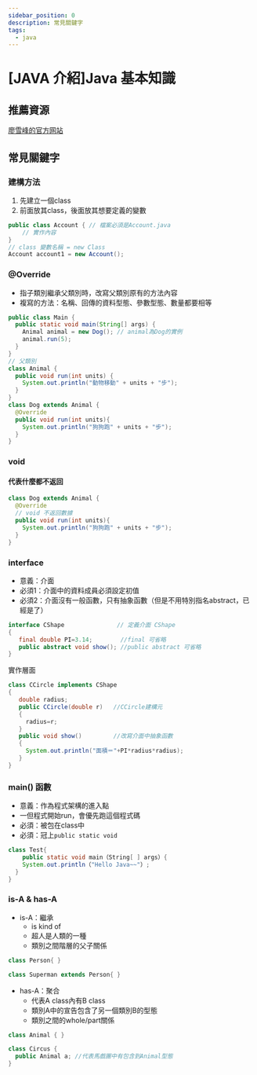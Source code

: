 ```yaml
---
sidebar_position: 0
description: 常見關鍵字
tags:
  - java
---
```


# [JAVA 介紹]Java 基本知識
## 推薦資源
[廖雪峰的官方网站](https://www.liaoxuefeng.com/wiki/1252599548343744/1260464690677856)
## 常見關鍵字
### 建構方法
1. 先建立一個class
2. 前面放其class，後面放其想要定義的變數
```java
public class Account { // 檔案必須是Account.java
    // 實作內容 
}
// class 變數名稱 = new Class
Account account1 = new Account(); 

```
### @Override
* 指子類別繼承父類別時，改寫父類別原有的方法內容
* 複寫的方法：名稱、回傳的資料型態、參數型態、數量都要相等
```java
public class Main {
  public static void main(String[] args) {
    Animal animal = new Dog(); // animal為Dog的實例
    animal.run(5);
  }
}
// 父類別
class Animal {
  public void run(int units) {
    System.out.println("動物移動" + units + "步");
  }
}
class Dog extends Animal {
  @Override
  public void run(int units){
    System.out.println("狗狗跑" + units + "步");
  }
}
```

### void
#### 代表什麼都不返回
```java
class Dog extends Animal {
  @Override
  // void 不返回數據
  public void run(int units){
    System.out.println("狗狗跑" + units + "步");
  }
}
```

### interface
* 意義：介面
* 必須1：介面中的資料成員必須設定初值
* 必須2：介面沒有一般函數，只有抽象函數（但是不用特別指名abstract，已經是了）
```java
interface CShape               // 定義介面 CShape
{
   final double PI=3.14;        //final 可省略
   public abstract void show(); //public abstract 可省略
}
```
實作層面
```java
class CCircle implements CShape
{
   double radius;
   public CCircle(double r)   //CCircle建構元
   {
     radius=r;
   }
   public void show()         //改寫介面中抽象函數
   {
     System.out.println("面積＝"+PI*radius*radius);
   }
}
```


### main() 函數
* 意義：作為程式架構的進入點
* 一但程式開始run，會優先跑這個程式碼
* 必須：被包在class中
* 必須：冠上`public static void`
```java
class Test{
    public static void main（String[ ] args）{
    System.out.println（"Hello Java~~"）; 
  }
}
```

### is-A & has-A
* is-A：繼承
  * is kind of
  * 超人是人類的一種
  * 類別之間階層的父子關係
```java
class Person{ }

class Superman extends Person{ }
```
* has-A：聚合
  * 代表A class內有B class
  * 類別A中的宣告包含了另一個類別B的型態
  * 類別之間的whole/part關係
```java
class Animal { }

class Circus {
  public Animal a; //代表馬戲團中有包含到Animal型態
}
```
